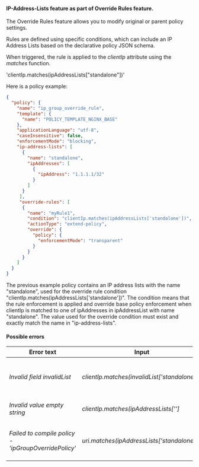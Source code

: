 #### IP-Address-Lists feature as part of Override Rules feature.

The Override Rules feature allows you to modify original or parent policy settings.

Rules are defined using specific conditions, which can include an IP Address Lists based on the declarative policy JSON schema.

When triggered, the rule is applied to the _clientIp_ attribute using the _matches_ function.

'clientIp.matches(ipAddressLists["standalone"])'

Here is a policy example:

```json
{ 
  "policy": { 
    "name": "ip_group_override_rule", 
    "template": { 
      "name": "POLICY_TEMPLATE_NGINX_BASE" 
    }, 
    "applicationLanguage": "utf-8", 
    "caseInsensitive": false, 
    "enforcementMode": "blocking", 
    "ip-address-lists": [ 
      { 
        "name": "standalone", 
        "ipAddresses": [ 
          { 
            "ipAddress": "1.1.1.1/32" 
          } 
        ] 
      } 
     ], 
     "override-rules": [ 
      { 
        "name": "myRule1", 
        "condition": "clientIp.matches(ipAddressLists['standalone'])", 
        "actionType": "extend-policy",
        "override": {
          "policy": {
            "enforcementMode": "transparent"
          }
        }  
      }
    ]
  }
}
```

The previous example policy contains an IP address lists with the name "standalone", used for the override rule condition "clientIp.matches(ipAddressLists['standalone'])".
The condition means that the rule enforcement is applied and override base policy enforcement when clientIp is matched to one of ipAddresses in ipAddressList with name "standalone". 
The value used for the override condition must exist and exactly match the name in "ip-address-lists".  

#### Possible errors

| Error text | Input          | Explanation |
| -----------| ------------- | ------------ |
| _Invalid field invalidList_ | _clientIp.matches(invalidList['standalone']);_ | An incorrect keyword was used instead of _ipAddressLists_ |
| _Invalid value empty string_ | _clientIp.matches(ipAddressLists['']_ | An empty name was provided |
| _Failed to compile policy - 'ipGroupOverridePolicy'_ | _uri.matches(ipAddressLists['standalone']);_ |  Used _ipAddressLists_ without the _clientIP_ attribute |


 
